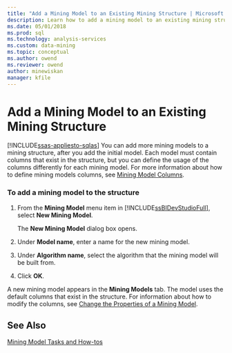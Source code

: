 ```yaml
---
title: "Add a Mining Model to an Existing Mining Structure | Microsoft Docs"
description: Learn how to add a mining model to an existing mining structure and to define the usage of the columns differently for each mining model.
ms.date: 05/01/2018
ms.prod: sql
ms.technology: analysis-services
ms.custom: data-mining
ms.topic: conceptual
ms.author: owend
ms.reviewer: owend
author: minewiskan
manager: kfile
---
```

# Add a Mining Model to an Existing Mining Structure
[!INCLUDE[ssas-appliesto-sqlas](../includes/ssas-appliesto-sqlas.md)]
  You can add more mining models to a mining structure, after you add the initial model. Each model must contain columns that exist in the structure, but you can define the usage of the columns differently for each mining model. For more information about how to define mining models columns, see [Mining Model Columns](../../analysis-services/data-mining/mining-model-columns.md).  
  
### To add a mining model to the structure  
  
1.  From the **Mining Model** menu item in [!INCLUDE[ssBIDevStudioFull](../includes/ssbidevstudiofull-md.md)], select **New Mining Model**.  
  
     The **New Mining Model** dialog box opens.  
  
2.  Under **Model name**, enter a name for the new mining model.  
  
3.  Under **Algorithm name**, select the algorithm that the mining model will be built from.  
  
4.  Click **OK**.  
  
 A new mining model appears in the **Mining Models** tab. The model uses the default columns that exist in the structure. For information about how to modify the columns, see [Change the Properties of a Mining Model](../../analysis-services/data-mining/change-the-properties-of-a-mining-model.md).  
  
## See Also  
 [Mining Model Tasks and How-tos](../../analysis-services/data-mining/mining-model-tasks-and-how-tos.md)  
  
  
